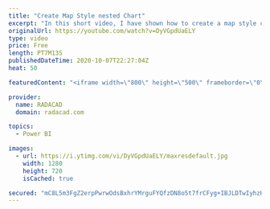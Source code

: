 ```yaml
---
title: "Create Map Style nested Chart"
excerpt: "In this short video, I have shown how to create a map style chart with a bar chart or packed scatter chart  or using images"
originalUrl: https://youtube.com/watch?v=DyVGpdUaELY
type: video
price: Free
length: PT7M13S
publishedDateTime: 2020-10-07T22:27:04Z
heat: 50

featuredContent: "<iframe width=\"800\" height=\"500\" frameborder=\"0\" src=\"https://www.youtube.com/embed/DyVGpdUaELY\" allow=\"accelerometer; autoplay; encrypted-media; gyroscope; picture-in-picture\" allowfullscreen></iframe>"

provider:
  name: RADACAD
  domain: radacad.com

topics:
  - Power BI

images:
  - url: https://i.ytimg.com/vi/DyVGpdUaELY/maxresdefault.jpg
    width: 1280
    height: 720
    isCached: true

secured: "mC8L5m3FgZ2erpPwrwOdsBxhrYMrguFYQfzDN8o5t7frCFyg+IBJLDTwIyhzH4QM7R3nAuFex5Jr9hX2nZ8QKUX5cnpKlJ13yDL4x7p9/j/DPsEKxo4sdzNBoki5rtLTklQrkSpdxg9Eq9ovOd/xqUoI349ZqbgHthAk7vA/Wn8y2aoJWg5L4IRwzz6F8kHKH+quSOXtH00sNBXr3Nt/h2BOHVtsj5PZd1PaDXUDlJIZhynad9Na8W8lRhTIEjMuuGWCSfu7aZ8v7MRzgA8X2yCNxfItHfuiUALNV70ReHQDgYghgjz5zzMPOn3VIchyDozzuREwpM1CgGu0Q5dHtw/eWgNNR+y9/BtypkZJgXtDkdlA2GfBzpEu+XJT5yHBW7vZ1u8XwaMYX0crQ5yidWxEXJLL+efSDPFrW5f4p5c=;KvcYAaEB8NgvDDX9+JiCCw=="
---
```


